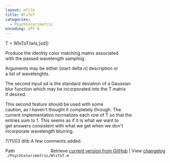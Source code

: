 ```yaml
---
layout: mfile
title: WlsToT
categories:
  - PsychColorimetric
encoding: UTF-8
---
```


T = WlsToT(wls,[sd])  

Produce the identity color matching matrix associated  
with the passed wavelength sampling.  

Arguments may be either [start delta n] description or  
a list of wavelenghts.  

The second input sd is the standard deviation of a Gaussian  
blur function which may be incorporated into the T matrix  
if desired.  

This second feature should be used with some  
caution, as I haven't thought it completely through.  The  
current implementation normalizes each row of T so that the  
entries sum to 1.  This seems as if it is what we want to  
get answers consistent with what we get when we don't  
incorporate wavelength blurring.  

7/11/03  dhb  A few comments added.  


<div class="code_header" style="text-align:right;">
  <span style="float:left;">Path&nbsp;&nbsp;</span> <span class="counter">Retrieve <a href=
  "https://raw.github.com/Psychtoolbox-3/Psychtoolbox-3/beta/./PsychColorimetric/WlsToT.m">current version from GitHub</a> | View <a href=
  "https://github.com/Psychtoolbox-3/Psychtoolbox-3/commits/beta/./PsychColorimetric/WlsToT.m">changelog</a></span>
</div>
<div class="code">
  <code>./PsychColorimetric/WlsToT.m</code>
</div>
